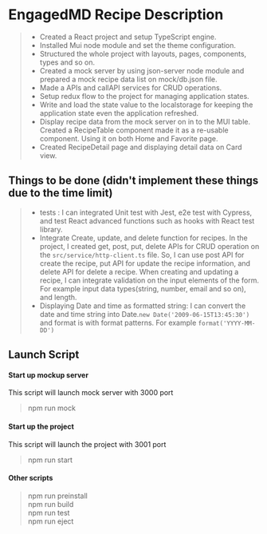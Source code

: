 # EngagedMD Recipe Description

> - Created a React project and setup TypeScript engine.
> - Installed Mui node module and set the theme configuration.
> - Structured the whole project with layouts, pages, components, types and so on.
> - Created a mock server by using json-server node module and prepared a mock recipe data list on mock/db.json file.
> - Made a APIs and callAPI services for CRUD operations.
> - Setup redux flow to the project for managing application states.
> - Write and load the state value to the localstorage for keeping the application state even the application refreshed.
> - Display recipe data from the mock server on in to the MUI table. Created a RecipeTable component made it as a re-usable component. Using it on both Home and Favorite page.
> - Created RecipeDetail page and displaying detail data on Card view.

## Things to be done (didn't implement these things due to the time limit)

> - tests : I can integrated Unit test with Jest, e2e test with Cypress, and test React advanced functions such as hooks with React test library. 
> - Integrate Create, update, and delete function for recipes. In the project, I created get, post, put, delete APIs for CRUD operation on the `src/service/http-client.ts` file. So, I can use post API for create the recipe, put API for update the recipe information, and delete API for delete a recipe. When creating and updating a recipe, I can integrate validation on the input elements of the form. For example input data types(string, number, email and so on), and length.
> - Displaying Date and time as formatted string: I can convert the date and time string into Date.`new Date('2009-06-15T13:45:30')` and format is with format patterns. For example `format('YYYY-MM-DD')`

## Launch Script
#### Start up mockup server
This script will launch mock server with 3000 port
> npm run mock <br />

#### Start up the project
This script will launch the project with 3001 port
> npm run start <br />

#### Other scripts
> npm run preinstall <br />
> npm run build <br />
> npm run test <br />
> npm run eject <br />
